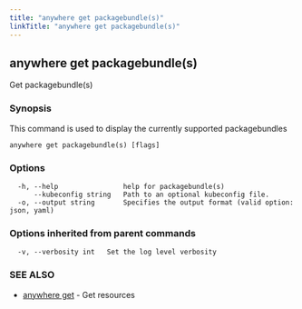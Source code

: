 ```yaml
---
title: "anywhere get packagebundle(s)"
linkTitle: "anywhere get packagebundle(s)"
---
```


## anywhere get packagebundle(s)

Get packagebundle(s)

### Synopsis

This command is used to display the currently supported packagebundles

```
anywhere get packagebundle(s) [flags]
```

### Options

```
  -h, --help                help for packagebundle(s)
      --kubeconfig string   Path to an optional kubeconfig file.
  -o, --output string       Specifies the output format (valid option: json, yaml)
```

### Options inherited from parent commands

```
  -v, --verbosity int   Set the log level verbosity
```

### SEE ALSO

* [anywhere get](../anywhere_get/)	 - Get resources

